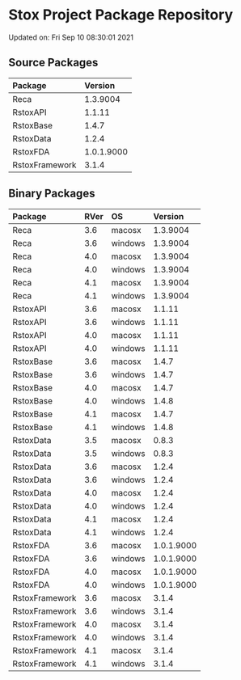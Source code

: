 # Stox Project Package Repository


Updated on: Fri Sep 10 08:30:01 2021
## Source Packages

|Package        |Version    |
|:--------------|:----------|
|Reca           |1.3.9004   |
|RstoxAPI       |1.1.11     |
|RstoxBase      |1.4.7      |
|RstoxData      |1.2.4      |
|RstoxFDA       |1.0.1.9000 |
|RstoxFramework |3.1.4      |

## Binary Packages

|Package        |RVer |OS      |Version    |
|:--------------|:----|:-------|:----------|
|Reca           |3.6  |macosx  |1.3.9004   |
|Reca           |3.6  |windows |1.3.9004   |
|Reca           |4.0  |macosx  |1.3.9004   |
|Reca           |4.0  |windows |1.3.9004   |
|Reca           |4.1  |macosx  |1.3.9004   |
|Reca           |4.1  |windows |1.3.9004   |
|RstoxAPI       |3.6  |macosx  |1.1.11     |
|RstoxAPI       |3.6  |windows |1.1.11     |
|RstoxAPI       |4.0  |macosx  |1.1.11     |
|RstoxAPI       |4.0  |windows |1.1.11     |
|RstoxBase      |3.6  |macosx  |1.4.7      |
|RstoxBase      |3.6  |windows |1.4.7      |
|RstoxBase      |4.0  |macosx  |1.4.7      |
|RstoxBase      |4.0  |windows |1.4.8      |
|RstoxBase      |4.1  |macosx  |1.4.7      |
|RstoxBase      |4.1  |windows |1.4.8      |
|RstoxData      |3.5  |macosx  |0.8.3      |
|RstoxData      |3.5  |windows |0.8.3      |
|RstoxData      |3.6  |macosx  |1.2.4      |
|RstoxData      |3.6  |windows |1.2.4      |
|RstoxData      |4.0  |macosx  |1.2.4      |
|RstoxData      |4.0  |windows |1.2.4      |
|RstoxData      |4.1  |macosx  |1.2.4      |
|RstoxData      |4.1  |windows |1.2.4      |
|RstoxFDA       |3.6  |macosx  |1.0.1.9000 |
|RstoxFDA       |3.6  |windows |1.0.1.9000 |
|RstoxFDA       |4.0  |macosx  |1.0.1.9000 |
|RstoxFDA       |4.0  |windows |1.0.1.9000 |
|RstoxFramework |3.6  |macosx  |3.1.4      |
|RstoxFramework |3.6  |windows |3.1.4      |
|RstoxFramework |4.0  |macosx  |3.1.4      |
|RstoxFramework |4.0  |windows |3.1.4      |
|RstoxFramework |4.1  |macosx  |3.1.4      |
|RstoxFramework |4.1  |windows |3.1.4      |
